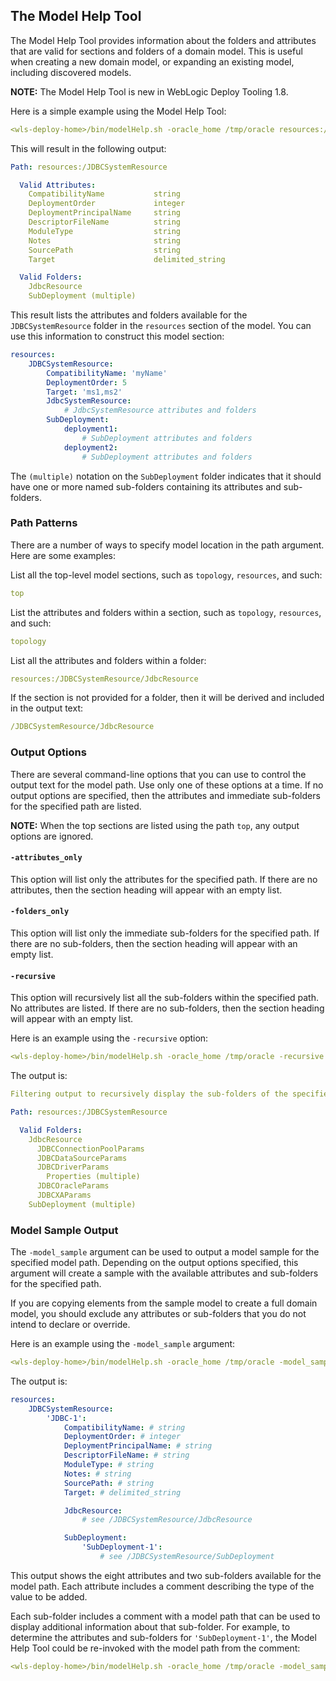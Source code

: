 ## The Model Help Tool

The Model Help Tool provides information about the folders and attributes that are valid for sections and folders of a domain model. This is useful when creating a new domain model, or expanding an existing model, including discovered models.

**NOTE:** The Model Help Tool is new in WebLogic Deploy Tooling 1.8.

Here is a simple example using the Model Help Tool:
```yaml
<wls-deploy-home>/bin/modelHelp.sh -oracle_home /tmp/oracle resources:/JDBCSystemResource
```
This will result in the following output:
```yaml
Path: resources:/JDBCSystemResource

  Valid Attributes:
    CompatibilityName           string
    DeploymentOrder             integer
    DeploymentPrincipalName     string
    DescriptorFileName          string
    ModuleType                  string
    Notes                       string
    SourcePath                  string
    Target                      delimited_string

  Valid Folders:
    JdbcResource
    SubDeployment (multiple)
```
This result lists the attributes and folders available for the `JDBCSystemResource` folder in the `resources` section of the model. You can use this information to construct this model section:
```yaml
resources:
    JDBCSystemResource:
        CompatibilityName: 'myName'
        DeploymentOrder: 5
        Target: 'ms1,ms2'
        JdbcSystemResource:
            # JdbcSystemResource attributes and folders
        SubDeployment:
            deployment1:
                # SubDeployment attributes and folders
            deployment2:
                # SubDeployment attributes and folders
```
The `(multiple)` notation on the `SubDeployment` folder indicates that it should have one or more named sub-folders containing its attributes and sub-folders.

### Path Patterns
There are a number of ways to specify model location in the path argument. Here are some examples:
 
List all the top-level model sections, such as `topology`, `resources`, and such:
```yaml
top
```
 
List the attributes and folders within a section, such as `topology`, `resources`, and such:
```yaml
topology
```
 
List all the attributes and folders within a folder:
```yaml
resources:/JDBCSystemResource/JdbcResource
```
 
If the section is not provided for a folder, then it will be derived and included in the output text:
```yaml
/JDBCSystemResource/JdbcResource
```

### Output Options
There are several command-line options that you can use to control the output text for the model path. Use only one of these options at a time. If no output options are specified, then the attributes and immediate sub-folders for the specified path are listed.

**NOTE:** 
When the top sections are listed using the path ```top```, any output options are ignored.  

#### ```-attributes_only```
This option will list only the attributes for the specified path. If there are no attributes, then the section heading will appear with an empty list.

#### ```-folders_only```
This option will list only the immediate sub-folders for the specified path. If there are no sub-folders, then the section heading will appear with an empty list.

#### ```-recursive```
This option will recursively list all the sub-folders within the specified path. No attributes are listed. If there are no sub-folders, then the section heading will appear with an empty list.
  
Here is an example using the `-recursive` option:
```yaml
<wls-deploy-home>/bin/modelHelp.sh -oracle_home /tmp/oracle -recursive resources:/JDBCSystemResource
```
The output is:
```yaml
Filtering output to recursively display the sub-folders of the specified model section or path

Path: resources:/JDBCSystemResource

  Valid Folders:
    JdbcResource
      JDBCConnectionPoolParams
      JDBCDataSourceParams
      JDBCDriverParams
        Properties (multiple)
      JDBCOracleParams
      JDBCXAParams
    SubDeployment (multiple)
```

### Model Sample Output
The `-model_sample` argument can be used to output a model sample for the specified model path. Depending on the output options specified, this argument will create a sample with the available attributes and sub-folders for the specified path.

If you are copying elements from the sample model to create a full domain model, you should exclude any attributes or sub-folders that you do not intend to declare or override. 

Here is an example using the `-model_sample` argument:
```yaml
<wls-deploy-home>/bin/modelHelp.sh -oracle_home /tmp/oracle -model_sample resources:/JDBCSystemResource
```
The output is:
```yaml
resources:
    JDBCSystemResource:
        'JDBC-1':
            CompatibilityName: # string
            DeploymentOrder: # integer
            DeploymentPrincipalName: # string
            DescriptorFileName: # string
            ModuleType: # string
            Notes: # string
            SourcePath: # string
            Target: # delimited_string

            JdbcResource:
                # see /JDBCSystemResource/JdbcResource

            SubDeployment:
                'SubDeployment-1':
                    # see /JDBCSystemResource/SubDeployment
```
This output shows the eight attributes and two sub-folders available for the model path. Each attribute includes a comment describing the type of the value to be added.
 
Each sub-folder includes a comment with a model path that can be used to display additional information about that sub-folder. For example, to determine the attributes and sub-folders for `'SubDeployment-1'`, the Model Help Tool could be re-invoked with the model path from the comment:
```yaml
<wls-deploy-home>/bin/modelHelp.sh -oracle_home /tmp/oracle -model_sample /JDBCSystemResource/SubDeployment
```